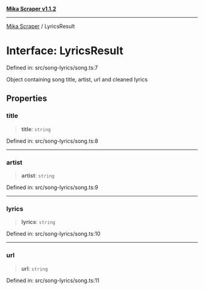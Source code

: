 [**Mika Scraper v1.1.2**](../README.md)

***

[Mika Scraper](../README.md) / LyricsResult

# Interface: LyricsResult

Defined in: src/song-lyrics/song.ts:7

Object containing song title, artist, url and cleaned lyrics

## Properties

### title

> **title**: `string`

Defined in: src/song-lyrics/song.ts:8

***

### artist

> **artist**: `string`

Defined in: src/song-lyrics/song.ts:9

***

### lyrics

> **lyrics**: `string`

Defined in: src/song-lyrics/song.ts:10

***

### url

> **url**: `string`

Defined in: src/song-lyrics/song.ts:11
